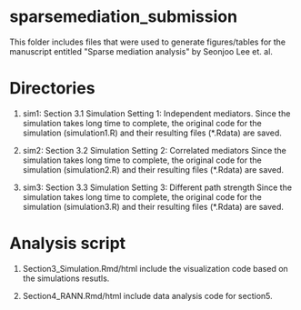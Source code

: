 # sparsemediation_submission

This folder includes files that were used to generate figures/tables for the manuscript entitled "Sparse mediation analysis" by Seonjoo Lee et. al.

# Directories

1. sim1: Section 3.1 Simulation Setting 1: Independent mediators. 
Since the simulation takes long time to complete, the original code for the simulation (simulation1.R) and their resulting files (*.Rdata) are saved.

2. sim2: Section 3.2 Simulation Setting 2: Correlated mediators
Since the simulation takes long time to complete, the original code for the simulation (simulation2.R) and their resulting files (*.Rdata) are saved.

3. sim3: Section 3.3 Simulation Setting 3: Different path strength
Since the simulation takes long time to complete, the original code for the simulation (simulation3.R) and their resulting files (*.Rdata) are saved.


# Analysis script
1. Section3_Simulation.Rmd/html include the visualization code based on the simulations resutls. 

2. Section4_RANN.Rmd/html include data analysis code for section5.
